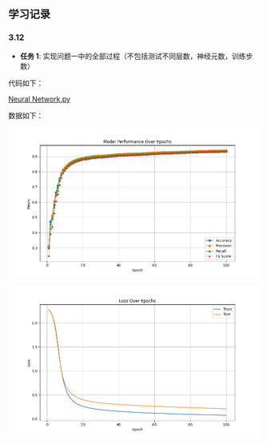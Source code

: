 ## 学习记录

### 3.12

- **任务 1**: 实现问题一中的全部过程（不包括测试不同层数，神经元数，训练步数）

代码如下：

[Neural Network.py](https://github.com/z520yu/dian_test/blob/master/Neural%20Network.py)

数据如下：

![accuracy.png](https://github.com/z520yu/dian_test/blob/master/accuracy.png)

![loss.png](https://github.com/z520yu/dian_test/blob/master/loss.png)



